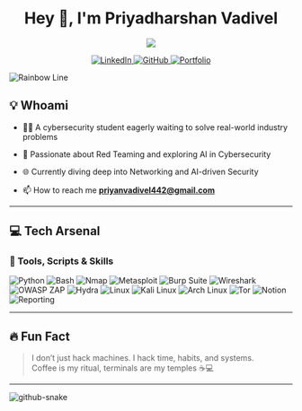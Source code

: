 <h1 align="center">Hey 👋, I'm Priyadharshan Vadivel</h1>

<p align="center">
  <img src="https://readme-typing-svg.herokuapp.com?font=Fira+Code&pause=1000&color=F7DF1E&center=true&vCenter=true&width=500&lines=Pentesting+%7C+Red+Team+Enthusiast;Ethical+Hacking+in+Practice;AI-Driven+Security+Explorer;Solving+Real-World+Threats;Always+Learning%2C+Always+Improving" />
</p>

<p align="center">
  <a href="https://www.linkedin.com/in/priyan37/">
    <img alt="LinkedIn" title="Connect on LinkedIn" src="https://img.shields.io/badge/LinkedIn-%230077B5.svg?style=for-the-badge&logo=linkedin&logoColor=white">
  </a>
  <a href="https://github.com/priyan37">
    <img alt="GitHub" title="GitHub Profile" src="https://img.shields.io/badge/GitHub-100000?style=for-the-badge&logo=github&logoColor=white"/>
  </a>
  <a href="https://sites.google.com/view/priyan37" target="_blank">
    <img alt="Portfolio" title="Visit My Portfolio" src="https://img.shields.io/badge/Portfolio-%230077B5.svg?style=for-the-badge&logoColor=white">
  </a>
</p>


![Rainbow Line](https://user-images.githubusercontent.com/73097560/115834477-dbab4500-a447-11eb-908a-139a6edaec5c.gif)

## 💡 Whoami

- 🧑‍🎓 A cybersecurity student eagerly waiting to solve real-world industry problems
   
- 🧨 Passionate about Red Teaming and exploring AI in Cybersecurity
  
- 🌐 Currently diving deep into Networking and AI-driven Security

- 📫 How to reach me [**priyanvadivel442@gmail.com**](mailto:priyanvadivel@gmail.com)

---

## 💻 Tech Arsenal

### 🧰 Tools, Scripts & Skills

![Python](https://img.shields.io/badge/Python-3670A0?style=for-the-badge&logo=python&logoColor=ffdd54)
![Bash](https://img.shields.io/badge/Bash-121011?style=for-the-badge&logo=gnu-bash&logoColor=white)
![Nmap](https://img.shields.io/badge/Nmap-004079?style=for-the-badge&logo=nmap&logoColor=white)
![Metasploit](https://img.shields.io/badge/Metasploit-000000?style=for-the-badge&logo=metasploit&logoColor=white)
![Burp Suite](https://img.shields.io/badge/Burp_Suite-FE7A16?style=for-the-badge&logo=burpsuite&logoColor=white)
![Wireshark](https://img.shields.io/badge/Wireshark-1679A7?style=for-the-badge&logo=wireshark&logoColor=white)
![OWASP ZAP](https://img.shields.io/badge/ZAP-000000?style=for-the-badge&logo=owasp&logoColor=white)
![Hydra](https://img.shields.io/badge/Hydra-999999?style=for-the-badge)
![Linux](https://img.shields.io/badge/Linux-FCC624?style=for-the-badge&logo=linux&logoColor=black)
![Kali Linux](https://img.shields.io/badge/Kali_Linux-557C94?style=for-the-badge&logo=kali-linux&logoColor=white)
![Arch Linux](https://img.shields.io/badge/Arch_Linux-1793D1?style=for-the-badge&logo=arch-linux&logoColor=white)
![Tor](https://img.shields.io/badge/Tor-7D4698?style=for-the-badge&logo=tor-project&logoColor=white)
![Notion](https://img.shields.io/badge/Notion-000000?style=for-the-badge&logo=notion&logoColor=white)
![Reporting](https://img.shields.io/badge/Reporting-3B3B3B?style=for-the-badge)

---

## 🔥 Fun Fact

> I don’t just hack machines. I hack time, habits, and systems.  
> Coffee is my ritual, terminals are my temples ☕💻

---

<picture>
  <source media="(prefers-color-scheme: dark)" srcset="https://raw.githubusercontent.com/tobiasmeyhoefer/tobiasmeyhoefer/output/github-snake-dark.svg" />
  <source media="(prefers-color-scheme: light)" srcset="https://raw.githubusercontent.com/tobiasmeyhoefer/tobiasmeyhoefer/output/github-snake.svg" />
  <img alt="github-snake" src="https://raw.githubusercontent.com/tobiasmeyhoefer/tobiasmeyhoefer/output/github-snake.svg" />
</picture>
